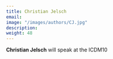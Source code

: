 ```yaml
---
title: Christian Jelsch
email: 
image: "/images/authors/CJ.jpg"
description: 
weight: 48
---
```


**Christian Jelsch** will speak at the ICDM10

